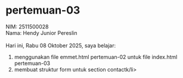 # pertemuan-03

NIM: 2511500028<br>
Nama: Hendy Junior Pereslin<br><br>
Hari ini, Rabu 08 Oktober 2025, saya belajar:
<ol>
    <li>menggunakan file emmet.html pertemuan-02 untuk file index.html pertemuan-03</li>
    <li>membuat struktur form untuk section contactk/li>
</ol>